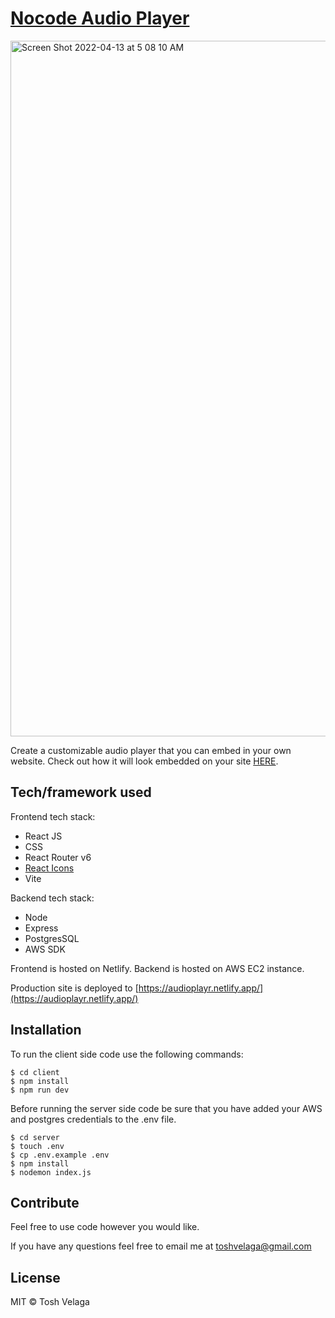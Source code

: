 # [Nocode Audio Player](https://audioplayr.netlify.app/)

<img width="1113" alt="Screen Shot 2022-04-13 at 5 08 10 AM" src="https://user-images.githubusercontent.com/38474161/163168339-a5d6418d-75b0-4782-abfa-2532abd0d201.png">

Create a customizable audio player that you can embed in your own website. Check out how it will look embedded on your site [HERE](https://codepen.io/santhoshvelaga/pen/oNpPRmo).

## Tech/framework used

Frontend tech stack:

- React JS
- CSS
- React Router v6
- [React Icons](https://react-icons.github.io/react-icons/)
- Vite

Backend tech stack:

- Node
- Express
- PostgresSQL
- AWS SDK

Frontend is hosted on Netlify. Backend is hosted on AWS EC2 instance.

Production site is deployed to [https://audioplayr.netlify.app/](https://audioplayr.netlify.app/)

## Installation

To run the client side code use the following commands:

```
$ cd client
$ npm install
$ npm run dev
```

Before running the server side code be sure that you have added your AWS and postgres credentials to the .env file.

```
$ cd server
$ touch .env
$ cp .env.example .env
$ npm install
$ nodemon index.js
```

## Contribute

Feel free to use code however you would like.

If you have any questions feel free to email me at toshvelaga@gmail.com

## License

MIT © Tosh Velaga

```

```
